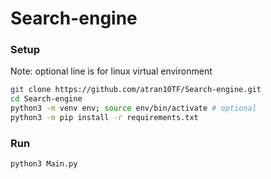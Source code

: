 # Search-engine

### Setup 
Note: optional line is for linux virtual environment
```sh
git clone https://github.com/atran10TF/Search-engine.git
cd Search-engine
python3 -m venv env; source env/bin/activate # optional
python3 -m pip install -r requirements.txt
```

### Run
```sh
python3 Main.py
```